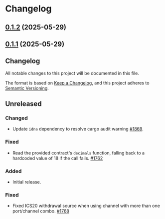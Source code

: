 # Changelog

## [0.1.2](https://github.com/astriaorg/astria-release-test/compare/bridge-contracts-v0.1.1...bridge-contracts-v0.1.2) (2025-05-29)

## [0.1.1](https://github.com/astriaorg/astria-release-test/compare/bridge-contracts-v0.1.0...bridge-contracts-v0.1.1) (2025-05-29)

<!-- markdownlint-disable no-duplicate-heading -->

## Changelog

All notable changes to this project will be documented in this file.

The format is based on [Keep a Changelog](https://keepachangelog.com/en/1.1.0/),
and this project adheres to [Semantic Versioning](https://semver.org/spec/v2.0.0.html).

## Unreleased

### Changed

- Update `idna` dependency to resolve cargo audit warning [#1869](https://github.com/astriaorg/astria/pull/1869).

### Fixed

- Read the provided contract's `decimals` function, falling back to a hardcoded
  value of 18 if the call fails.
  [#1762](https://github.com/astriaorg/astria/pull/1762)

### Added

- Initial release.

### Fixed

- Fixed ICS20 withdrawal source when using channel with more than one
  port/channel combo. [#1768](https://github.com/astriaorg/astria/pull/1768)
